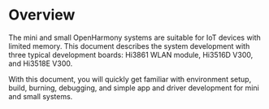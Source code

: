 # Overview<a name="EN-US_TOPIC_0000001128311060"></a>

The mini and small OpenHarmony systems are suitable for IoT devices with limited memory. This document describes the system development with three typical development boards: Hi3861 WLAN module, Hi3516D V300, and Hi3518E V300.

With this document, you will quickly get familiar with environment setup, build, burning, debugging, and simple app and driver development for mini and small systems.

